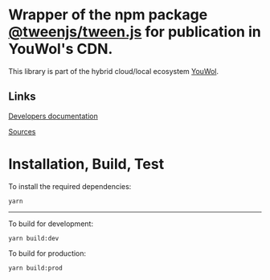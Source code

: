 # Wrapper of the npm package [@tweenjs/tween.js](https://www.npmjs.com/package/@tweenjs/tween.js) for publication in YouWol's CDN.




This library is part of the hybrid cloud/local ecosystem 
[YouWol](https://platform.youwol.com/applications/@youwol/platform/latest).

## Links

[Developers documentation](https://platform.youwol.com/applications/@youwol/cdn-explorer/latest?package=@tweenjs/tween.js)


[Sources](https://github.com/youwol/cdn-externals/tree/master/@tweenjs/tween.js)

# Installation, Build, Test

To install the required dependencies:

```shell
yarn
```
---
To build for development:

```shell
yarn build:dev
```

To build for production:

```shell
yarn build:prod
```
